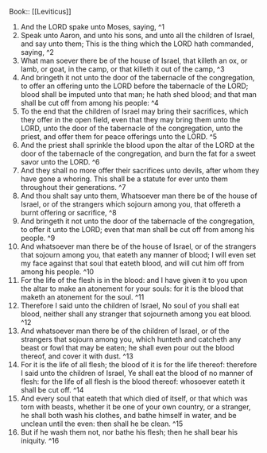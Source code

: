  Book:: [[Leviticus]]
 1. And the LORD spake unto Moses, saying, ^1
 2. Speak unto Aaron, and unto his sons, and unto all the children of Israel, and say unto them; This is the thing which the LORD hath commanded, saying, ^2
 3. What man soever there be of the house of Israel, that killeth an ox, or lamb, or goat, in the camp, or that killeth it out of the camp, ^3
 4. And bringeth it not unto the door of the tabernacle of the congregation, to offer an offering unto the LORD before the tabernacle of the LORD; blood shall be imputed unto that man; he hath shed blood; and that man shall be cut off from among his people: ^4
 5. To the end that the children of Israel may bring their sacrifices, which they offer in the open field, even that they may bring them unto the LORD, unto the door of the tabernacle of the congregation, unto the priest, and offer them for peace offerings unto the LORD. ^5
 6. And the priest shall sprinkle the blood upon the altar of the LORD at the door of the tabernacle of the congregation, and burn the fat for a sweet savor unto the LORD. ^6
 7. And they shall no more offer their sacrifices unto devils, after whom they have gone a whoring. This shall be a statute for ever unto them throughout their generations. ^7
 8. And thou shalt say unto them, Whatsoever man there be of the house of Israel, or of the strangers which sojourn among you, that offereth a burnt offering or sacrifice, ^8
 9. And bringeth it not unto the door of the tabernacle of the congregation, to offer it unto the LORD; even that man shall be cut off from among his people. ^9
 10. And whatsoever man there be of the house of Israel, or of the strangers that sojourn among you, that eateth any manner of blood; I will even set my face against that soul that eateth blood, and will cut him off from among his people. ^10
 11. For the life of the flesh is in the blood: and I have given it to you upon the altar to make an atonement for your souls: for it is the blood that maketh an atonement for the soul. ^11
 12. Therefore I said unto the children of Israel, No soul of you shall eat blood, neither shall any stranger that sojourneth among you eat blood. ^12
 13. And whatsoever man there be of the children of Israel, or of the strangers that sojourn among you, which hunteth and catcheth any beast or fowl that may be eaten; he shall even pour out the blood thereof, and cover it with dust. ^13
 14. For it is the life of all flesh; the blood of it is for the life thereof: therefore I said unto the children of Israel, Ye shall eat the blood of no manner of flesh: for the life of all flesh is the blood thereof: whosoever eateth it shall be cut off. ^14
 15. And every soul that eateth that which died of itself, or that which was torn with beasts, whether it be one of your own country, or a stranger, he shall both wash his clothes, and bathe himself in water, and be unclean until the even: then shall he be clean. ^15
 16. But if he wash them not, nor bathe his flesh; then he shall bear his iniquity. ^16
